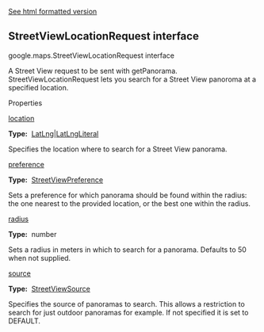[See html formatted version](https://huasofoundries.github.io/google-maps-documentation/StreetViewLocationRequest.html)


StreetViewLocationRequest interface
-----------------------------------

google.maps.StreetViewLocationRequest interface

A Street View request to be sent with getPanorama. StreetViewLocationRequest lets you search for a Street View panoroma at a specified location.

Properties

[location](#StreetViewLocationRequest.location)

**Type:**  [LatLng](LatLng.md)|[LatLngLiteral](LatLngLiteral.md)

Specifies the location where to search for a Street View panorama.

[preference](#StreetViewLocationRequest.preference)

**Type:**  [StreetViewPreference](StreetViewPreference.md)

Sets a preference for which panorama should be found within the radius: the one nearest to the provided location, or the best one within the radius.

[radius](#StreetViewLocationRequest.radius)

**Type:**  number

Sets a radius in meters in which to search for a panorama. Defaults to 50 when not supplied.

[source](#StreetViewLocationRequest.source)

**Type:**  [StreetViewSource](StreetViewSource.md)

Specifies the source of panoramas to search. This allows a restriction to search for just outdoor panoramas for example. If not specified it is set to DEFAULT.